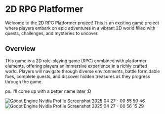 # 2D RPG Platformer

Welcome to the 2D RPG Platformer project! This is an exciting game project where players embark on epic adventures in a vibrant 2D world filled with quests, challenges, and mysteries to uncover.

## Overview

This game is a 2D role-playing game (RPG) combined with platformer elements, offering players an immersive experience in a richly crafted world. Players will navigate through diverse environments, battle formidable foes, complete quests, and discover hidden treasures as they progress through the game.


ps. I'll come up with a better name later :D


![Godot Engine Nvidia Profile Screenshot 2025 04 27 - 00 55 50 46](https://github.com/user-attachments/assets/7b0b8aa8-c5ff-4e46-b01e-a1863bf9b5a7)
![Godot Engine Nvidia Profile Screenshot 2025 04 27 - 00 56 15 29](https://github.com/user-attachments/assets/53ae64d2-619e-437e-bf70-783fecee555d)
